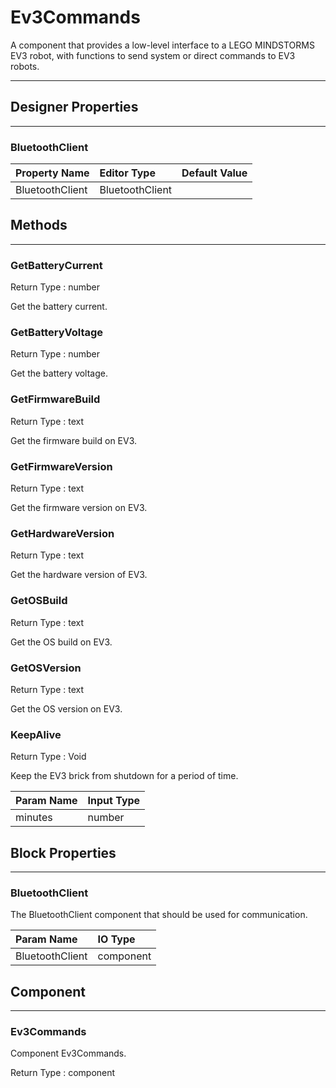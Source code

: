 <!--
  Copyright © 2021-2021 Quantonium, All rights reserved
  Released under the GPL License, Version 3.0
-->

# Ev3Commands

A component that provides a low-level interface to a LEGO MINDSTORMS EV3 robot, with functions to send system or direct commands to EV3 robots.

---

## Designer Properties

---

### BluetoothClient

| Property Name   | Editor Type     | Default Value |
| :-------------- | :-------------- | :------------ |
| BluetoothClient | BluetoothClient |               |

## Methods

---

### GetBatteryCurrent

<div block-type = "component_method" component-selector = "Ev3Commands" method-selector = "GetBatteryCurrent" id = "ev3commands-getbatterycurrent"></div>

Return Type : <span class="number">number</span>

Get the battery current.

### GetBatteryVoltage

<div block-type = "component_method" component-selector = "Ev3Commands" method-selector = "GetBatteryVoltage" id = "ev3commands-getbatteryvoltage"></div>

Return Type : <span class="number">number</span>

Get the battery voltage.

### GetFirmwareBuild

<div block-type = "component_method" component-selector = "Ev3Commands" method-selector = "GetFirmwareBuild" id = "ev3commands-getfirmwarebuild"></div>

Return Type : <span class="text">text</span>

Get the firmware build on EV3.

### GetFirmwareVersion

<div block-type = "component_method" component-selector = "Ev3Commands" method-selector = "GetFirmwareVersion" id = "ev3commands-getfirmwareversion"></div>

Return Type : <span class="text">text</span>

Get the firmware version on EV3.

### GetHardwareVersion

<div block-type = "component_method" component-selector = "Ev3Commands" method-selector = "GetHardwareVersion" id = "ev3commands-gethardwareversion"></div>

Return Type : <span class="text">text</span>

Get the hardware version of EV3.

### GetOSBuild

<div block-type = "component_method" component-selector = "Ev3Commands" method-selector = "GetOSBuild" id = "ev3commands-getosbuild"></div>

Return Type : <span class="text">text</span>

Get the OS build on EV3.

### GetOSVersion

<div block-type = "component_method" component-selector = "Ev3Commands" method-selector = "GetOSVersion" id = "ev3commands-getosversion"></div>

Return Type : <span class="text">text</span>

Get the OS version on EV3.

### KeepAlive

<div block-type = "component_method" component-selector = "Ev3Commands" method-selector = "KeepAlive" id = "ev3commands-keepalive"></div>

Return Type : <span class="void">Void</span>

Keep the EV3 brick from shutdown for a period of time.

| Param Name | Input Type                         |
| :--------- | :--------------------------------- |
| minutes    | <span class="number">number</span> |

## Block Properties

---

### BluetoothClient

<div block-type = "component_set_get" component-selector = "Ev3Commands" property-selector = "BluetoothClient" property-type = "get" id = "get-ev3commands-bluetoothclient"></div>

<div block-type = "component_set_get" component-selector = "Ev3Commands" property-selector = "BluetoothClient" property-type = "set" id = "set-ev3commands-bluetoothclient"></div>

The BluetoothClient component that should be used for communication.

| Param Name      | IO Type                                  |
| :-------------- | :--------------------------------------- |
| BluetoothClient | <span class="component">component</span> |

## Component

---

### Ev3Commands

<div block-type = "component_component_block" component-selector = "Ev3Commands" id = "component-ev3commands"></div>

Component Ev3Commands.

Return Type : <span class="component">component</span>

